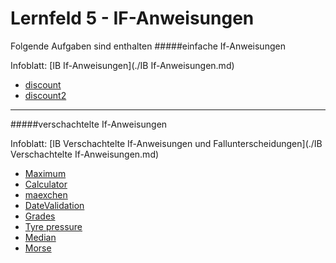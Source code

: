 # Lernfeld 5 - IF-Anweisungen



Folgende Aufgaben sind enthalten
#####einfache If-Anweisungen

Infoblatt: [IB If-Anweisungen](./IB If-Anweisungen.md)

* [discount](./src/discount/task.md)
* [discount2](./src/discount2/task.md)
---
#####verschachtelte If-Anweisungen

Infoblatt: [IB Verschachtelte If-Anweisungen und Fallunterscheidungen](./IB Verschachtelte If-Anweisungen.md)

* [Maximum](./src/getMaximum/task.md)
* [Calculator](./src/calculator/task.md)
* [maexchen](./src/maexchen/task.md)
* [DateValidation](./src/dateValidation/task.md)
* [Grades](./src/gradesWithIHKScheme/task.md)
* [Tyre pressure](./src/tyre_pressure/task.md)
* [Median](./src/median/task.md)
* [Morse](./src/morse/task.md)

